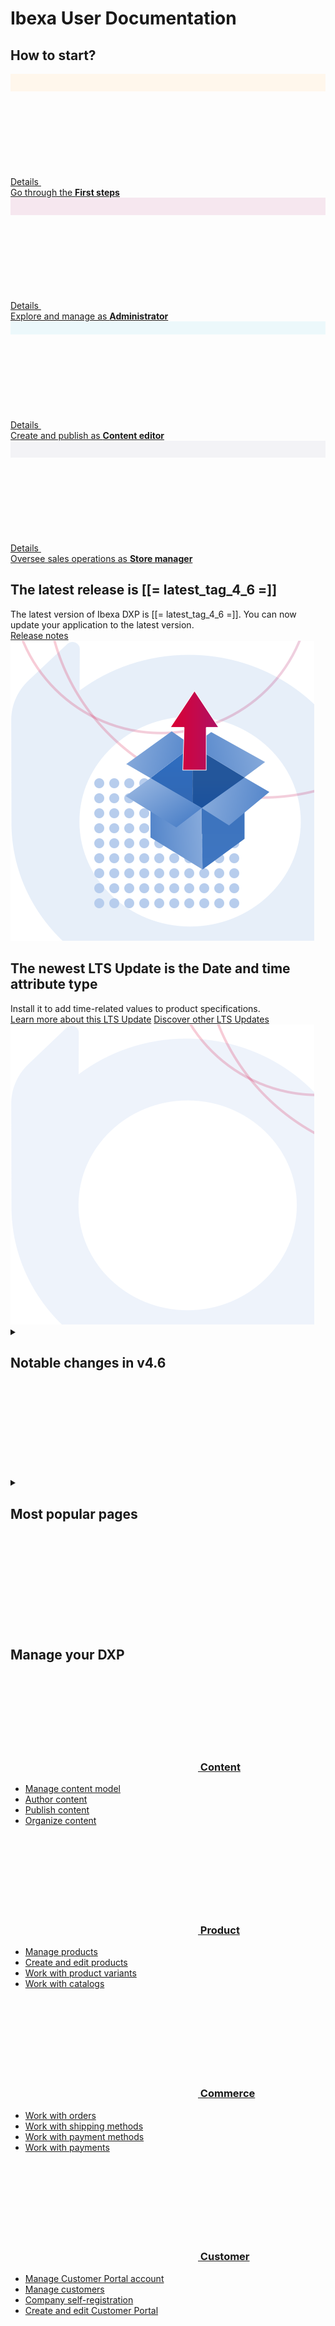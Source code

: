 <div class="front-page">
    <div class="row">
        <div class="col-12">
            <h1>Ibexa User Documentation</h1>
            <h2>How to start?</h2>
        </div>
        <div class="col-12 col-lg-6 col-fhd-3">
            <a class="info-tile" href="getting_started/get_started/">
                <div class="info-tile__circle" style="background-color: #fff7ec;">
                    <svg width="20" height="25">
                        <use xlink:href="images/icons.svg#first-steps" />
                    </svg>
                </div>
                <div class="info-tile__content">
                    <div class="info-tile__details">
                        Details
                        <svg class="info-tile__arrow-icon">
                            <use xlink:href="images/icons.svg#arrow" />
                        </svg>
                    </div>
                    <div>
                        Go through the <strong>First steps</strong>
                    </div>
                </div>
            </a>
        </div>
        <div class="col-12 col-lg-6 col-fhd-3">
            <a class="info-tile" href="persona_paths/administrator/">
                <div class="info-tile__circle" style="background-color: #f6e7ef;">
                    <svg width="25" height="25">
                        <use xlink:href="images/icons.svg#administrator" />
                    </svg>
                </div>
                <div class="info-tile__content">
                    <div class="info-tile__details">
                        Details
                        <svg class="info-tile__arrow-icon">
                            <use xlink:href="images/icons.svg#arrow" />
                        </svg>
                    </div>
                    <div>
                        Explore and manage as <strong>Administrator</strong>
                    </div>
                </div>
            </a>
        </div>
        <div class="col-12 col-lg-6 col-fhd-3">
            <a class="info-tile" href="persona_paths/editor/">
                <div class="info-tile__circle" style="background-color: #ecf8fb;">
                    <svg width="25" height="18">
                        <use xlink:href="images/icons.svg#content-editor" />
                    </svg>
                </div>
                <div class="info-tile__content">
                    <div class="info-tile__details">
                        Details
                        <svg class="info-tile__arrow-icon">
                            <use xlink:href="images/icons.svg#arrow" />
                        </svg>
                    </div>
                    <div>
                        Create and publish as <strong>Content editor</strong>
                    </div>
                </div>
            </a>
        </div>
        <div class="col-12 col-lg-6 col-fhd-3">
            <a class="info-tile" href="persona_paths/shop_manager/">
                <div class="info-tile__circle" style="background-color: #f3f3f6;">
                    <svg width="25" height="24">
                        <use xlink:href="images/icons.svg#store-manager" />
                    </svg>
                </div>
                <div class="info-tile__content">
                    <div class="info-tile__details">
                        Details
                        <svg class="info-tile__arrow-icon">
                            <use xlink:href="images/icons.svg#arrow" />
                        </svg>
                    </div>
                    <div>
                        Oversee sales operations as <strong>Store manager</strong>
                    </div>
                </div>
            </a>
        </div>
    </div>
    <div class="row">
        <div class="row notifications">
            <div class="col-12 col-lg-6">
                <div class="notification notification--latest-release" id="tile2">
                    <div class="notification__content">
                        <h2>The latest release is [[= latest_tag_4_6 =]]</h2>
                        <div>The latest version of Ibexa DXP is [[= latest_tag_4_6 =]]. You can now update your application to the latest version.</div>
                    </div>
                    <div class="notification__cta">
                        <a href="https://doc.ibexa.co/en/latest/release_notes/ibexa_dxp_v4.6/">Release notes</a>
                    </div>
                    <div class="notification__image">
                        <img src="images/notification-latest-release.svg" alt="The latest release" />
                    </div>
                </div>
            </div>
            <div class="col-12 col-lg-6">
                <div class="notification notification--lts-update" id="tile3">
                    <div class="notification__content">
                        <h2>The newest LTS Update is the Date and time attribute type</h2>
                        <div>Install it to add time-related values to product specifications.</div>
                    </div>
                    <div class="notification__cta">
                        <a href="https://doc.ibexa.co/en/latest/pim/attributes/date_and_time/">Learn more about this LTS Update</a>
                        <a href="https://doc.ibexa.co/en/latest/ibexa_products/editions/#lts-updates">Discover other LTS Updates</a>
                    </div>
                    <div class="notification__image">
                        <img src="images/notification-lts-update.svg" alt="LTS Update" />
                    </div>
                </div>
            </div>
        </div>
    </div>
    <div class="row">
        <div class="col-12">
            <div class="accordion">
                <details>
                    <summary>
                        <h2>Notable changes in v4.6</h2>
                        <div class="accordion__toggler">
                            <svg>
                                <use xlink:href="images/icons.svg#toggler" />
                            </svg>
                        </div>
                    </summary>
                    <div class="row">
                        <div class="col-12 col-lg-6 col-fhd-3">
                            <ul>
                                <li><a
                                        href="https://doc.ibexa.co/en/latest/release_notes/ibexa_dxp_v4.6/#customizable-dashboard">Customizable
                                        dashboard</a></li>
                                <li><a
                                        href="https://doc.ibexa.co/en/latest/release_notes/ibexa_dxp_v4.6/#page-builder-improvements">Page
                                        Builder improvements</a></li>
                                <li><a href="https://doc.ibexa.co/en/latest/release_notes/ibexa_dxp_v4.6/#focus-mode">Focus
                                        mode</a></li>
                            </ul>
                        </div>
                        <div class="col-12 col-lg-6 col-fhd-3">
                            <ul>
                                <li><a
                                        href="https://doc.ibexa.co/en/latest/release_notes/ibexa_dxp_v4.6/#remote-pim-support">Remote
                                        PIM</a></li>
                                <li><a href="https://doc.ibexa.co/en/latest/release_notes/ibexa_dxp_v4.6/#reorder">Changes
                                        in Order management</a></li>
                                <li><a href="https://doc.ibexa.co/en/latest/release_notes/ibexa_dxp_v4.6/#triggers">Personalization
                                        triggers</a></li>
                            </ul>
                        </div>
                    </div>
                </details>
            </div>
        </div>
        <div class="col-12">
            <div class="accordion">
                <details>
                    <summary>
                        <h2>Most popular pages</h2>
                        <div class="accordion__toggler">
                            <svg>
                                <use xlink:href="images/icons.svg#toggler" />
                            </svg>
                        </div>
                    </summary>
                    <div class="row">
                        <div class="col-12 col-lg-6 col-fhd-3">
                            <ul>
                                <li><a href="website_organization/work_with_sites/">Site Factory</a></li>
                                <li><a href="content_management/translate_content/">Translations</a></li>
                            </ul>
                        </div>
                        <div class="col-12 col-lg-6 col-fhd-3">
                            <ul>
                                <li><a href="content_management/workflow_management/editorial_workflow/">Editorial
                                        workflow</a></li>
                                <li><a href="search/">Search for content</a></li>
                            </ul>
                        </div>
                    </div>
                </details>
            </div>
        </div>
    </div>
    <div class="row">
        <div class="col-12">
            <h2>Manage your DXP</h2>
        </div>
        <div class="col-12 col-lg-6 col-fhd-3">
            <div class="info-tile info-tile--link-card">
                <div class="info-tile__content">
                    <h3>
                        <a href="content_management/content_items/">
                            <svg>
                                <use xlink:href="images/icons.svg#content-draft" />
                            </svg>
                            Content
                        </a>
                    </h3>
                    <ul>
                        <li><a href="persona_paths/manage_content_model/">Manage content model</a></li>
                        <li><a href="persona_paths/author_content/">Author content</a></li>
                        <li><a href="persona_paths/publish_content/">Publish content</a></li>
                        <li><a href="persona_paths/organize_content/">Organize content</a></li>
                    </ul>
                </div>
            </div>
        </div>
        <div class="col-12 col-lg-6 col-fhd-3">
            <div class="info-tile info-tile--link-card">
                <div class="info-tile__content">
                    <h3>
                        <a href="pim/pim/">
                            <svg>
                                <use xlink:href="images/icons.svg#product" />
                            </svg>
                            Product
                        </a>
                    </h3>
                    <ul>
                        <li><a href="persona_paths/manage_products/">Manage products</a></li>
                        <li><a href="pim/create_edit_product/">Create and edit products</a></li>
                        <li><a href="pim/work_with_product_variants/">Work with product variants</a></li>
                        <li><a href="pim/work_with_catalogs/">Work with catalogs</a></li>
                    </ul>
                </div>
            </div>
        </div>
        <div class="col-12 col-lg-6 col-fhd-3">
            <div class="info-tile info-tile--link-card">
                <div class="info-tile__content">
                    <h3>
                        <a href="commerce/commerce/">
                            <svg>
                                <use xlink:href="images/icons.svg#cart" />
                            </svg>
                            Commerce
                        </a>
                    </h3>
                    <ul>
                        <li><a href="commerce/order_management/work_with_orders/">Work with orders</a></li>
                        <li><a href="commerce/shipping_management/work_with_shipping_methods/">Work with shipping
                                methods</a></li>
                        <li><a href="commerce/payment/work_with_payment_methods/">Work with payment methods</a></li>
                        <li><a href="commerce/payment/work_with_payments/">Work with payments</a></li>
                    </ul>
                </div>
            </div>
        </div>
        <div class="col-12 col-lg-6 col-fhd-3">
            <div class="info-tile info-tile--link-card">
                <div class="info-tile__content">
                    <h3>
                        <a href="customer_management/customer_portal/">
                            <svg>
                                <use xlink:href="images/icons.svg#profile" />
                            </svg>
                            Customer
                        </a>
                    </h3>
                    <ul>
                        <li><a href="customer_management/customer_portal/">Manage Customer Portal account</a></li>
                        <li><a href="customer_management/manage_customers/">Manage customers</a></li>
                        <li><a href="customer_management/company_self_registration/">Company self-registration</a></li>
                        <li><a href="customer_management/build_customer_portal/">Create and edit Customer Portal</a>
                        </li>
                    </ul>
                </div>
            </div>
        </div>
    </div>
</div>
